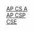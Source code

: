 [AP CS A](https://BSSD-CS.github.io/ap-cs-a)  
[AP CSP](https://BSSD-CS.github.io/ap-csp)  
[CSE](https://BSSD-CS.github.io/cse)
